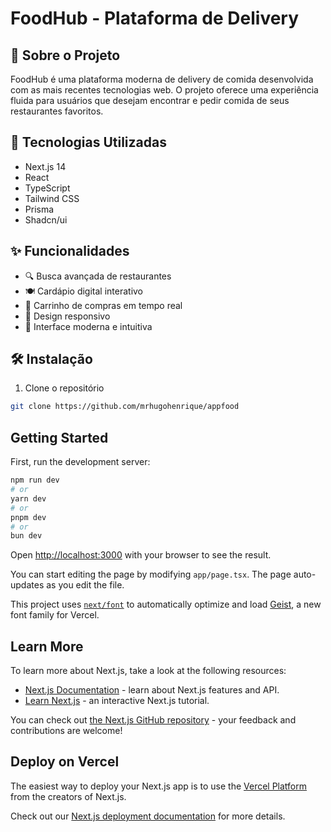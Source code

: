 # FoodHub - Plataforma de Delivery

## 📱 Sobre o Projeto

FoodHub é uma plataforma moderna de delivery de comida desenvolvida com as mais recentes tecnologias web. O projeto oferece uma experiência fluida para usuários que desejam encontrar e pedir comida de seus restaurantes favoritos.

## 🚀 Tecnologias Utilizadas

- Next.js 14
- React
- TypeScript
- Tailwind CSS
- Prisma
- Shadcn/ui

## ✨ Funcionalidades

- 🔍 Busca avançada de restaurantes
- 🍽️ Cardápio digital interativo
- 🛒 Carrinho de compras em tempo real
- 📱 Design responsivo
- 🎨 Interface moderna e intuitiva

## 🛠️ Instalação

1. Clone o repositório
```bash
git clone https://github.com/mrhugohenrique/appfood
```

## Getting Started

First, run the development server:

```bash
npm run dev
# or
yarn dev
# or
pnpm dev
# or
bun dev
```

Open [http://localhost:3000](http://localhost:3000) with your browser to see the result.

You can start editing the page by modifying `app/page.tsx`. The page auto-updates as you edit the file.

This project uses [`next/font`](https://nextjs.org/docs/app/building-your-application/optimizing/fonts) to automatically optimize and load [Geist](https://vercel.com/font), a new font family for Vercel.

## Learn More

To learn more about Next.js, take a look at the following resources:

- [Next.js Documentation](https://nextjs.org/docs) - learn about Next.js features and API.
- [Learn Next.js](https://nextjs.org/learn) - an interactive Next.js tutorial.

You can check out [the Next.js GitHub repository](https://github.com/vercel/next.js) - your feedback and contributions are welcome!

## Deploy on Vercel

The easiest way to deploy your Next.js app is to use the [Vercel Platform](https://vercel.com/new?utm_medium=default-template&filter=next.js&utm_source=create-next-app&utm_campaign=create-next-app-readme) from the creators of Next.js.

Check out our [Next.js deployment documentation](https://nextjs.org/docs/app/building-your-application/deploying) for more details.

